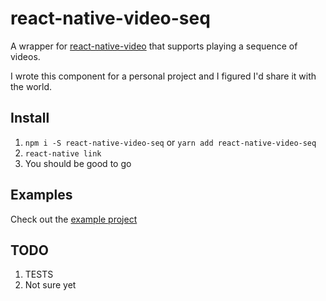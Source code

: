 # react-native-video-seq
A wrapper for [react-native-video](https://github.com/react-native-community/react-native-video) that supports playing a sequence of videos.

I wrote this component for a personal project and I figured I'd share it with the world.

## Install
1. `npm i -S react-native-video-seq` or `yarn add react-native-video-seq`
2. `react-native link`
3. You should be good to go

## Examples
Check out the [example project](https://github.com/poffdeluxe/react-native-video-seq/tree/master/example)

## TODO
1. TESTS
2. Not sure yet
